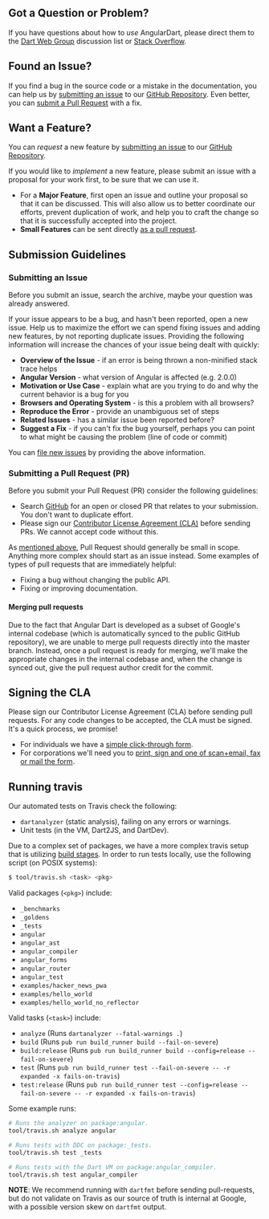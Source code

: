 ## <a name="question"></a> Got a Question or Problem?

If you have questions about how to *use* AngularDart, please direct them to the
[Dart Web Group][web-group] discussion list or [Stack Overflow][stack-overflow].

## <a name="issue"></a> Found an Issue?

If you find a bug in the source code or a mistake in the documentation, you can
help us by [submitting an issue](#submit-issue) to our [GitHub
Repository][github]. Even better, you can [submit a Pull Request](#submit-pr)
with a fix.

## <a name="feature"></a> Want a Feature?

You can *request* a new feature by [submitting an issue](#submit-issue) to our
[GitHub Repository][github].

If you would like to *implement* a new feature, please submit an issue with a
proposal for your work first, to be sure that we can use it.

*   For a **Major Feature**, first open an issue and outline your proposal so
    that it can be discussed. This will also allow us to better coordinate our
    efforts, prevent duplication of work, and help you to craft the change so
    that it is successfully accepted into the project.
*   **Small Features** can be sent directly [as a pull request](#submit-pr).

## <a name="submit"></a> Submission Guidelines

### <a name="submit-issue"></a> Submitting an Issue

Before you submit an issue, search the archive, maybe your question was already
answered.

If your issue appears to be a bug, and hasn't been reported, open a new issue.
Help us to maximize the effort we can spend fixing issues and adding new
features, by not reporting duplicate issues. Providing the following information
will increase the chances of your issue being dealt with quickly:

*   **Overview of the Issue** - if an error is being thrown a non-minified stack
    trace helps
*   **Angular Version** - what version of Angular is affected (e.g. 2.0.0)
*   **Motivation or Use Case** - explain what are you trying to do and why the
    current behavior is a bug for you
*   **Browsers and Operating System** - is this a problem with all browsers?
*   **Reproduce the Error** - provide an unambiguous set of steps
*   **Related Issues** - has a similar issue been reported before?
*   **Suggest a Fix** - if you can't fix the bug yourself, perhaps you can point
    to what might be causing the problem (line of code or commit)

You can [file new issues][github-new-issue] by providing the above information.

### <a name="submit-pr"></a> Submitting a Pull Request (PR)

Before you submit your Pull Request (PR) consider the following guidelines:

*   Search [GitHub][github-pulls] for an open or closed PR that relates to your
    submission. You don't want to duplicate effort.
*   Please sign our [Contributor License Agreement (CLA)](#cla) before sending
    PRs. We cannot accept code without this.

As [mentioned above](#feature), Pull Request should generally be small in scope.
Anything more complex should start as an issue instead. Some examples of types
of pull requests that are immediately helpful:

*   Fixing a bug without changing the public API.
*   Fixing or improving documentation.

#### Merging pull requests

Due to the fact that Angular Dart is developed as a subset of Google's internal
codebase (which is automatically synced to the public GitHub repository), we are
unable to merge pull requests directly into the master branch. Instead, once a
pull request is ready for merging, we'll make the appropriate changes in the
internal codebase and, when the change is synced out, give the pull request
author credit for the commit.

## <a name="cla"></a> Signing the CLA

Please sign our Contributor License Agreement (CLA) before sending pull
requests. For any code changes to be accepted, the CLA must be signed. It's a
quick process, we promise!

*   For individuals we have a [simple click-through form][individual-cla].
*   For corporations we'll need you to [print, sign and one of scan+email, fax
    or mail the form][corporate-cla].

[web-group]: https://groups.google.com/a/dartlang.org/forum/#!forum/web
[corporate-cla]: http://code.google.com/legal/corporate-cla-v1.0.html
[github]: https://github.com/dart-lang/angular
[github-new-issue]: https://github.com/dart-lang/angular/issues/new
[github-pulls]: https://github.com/dart-lang/angular/pulls
[individual-cla]: http://code.google.com/legal/individual-cla-v1.0.html
[stack-overflow]: https://stackoverflow.com/questions/tagged/angular-dart

## Running travis

Our automated tests on Travis check the following:

* `dartanalyzer` (static analysis), failing on any errors or warnings.
* Unit tests (in the VM, Dart2JS, and DartDev).

Due to a complex set of packages, we have a more complex travis setup that is
utilizing [build stages](https://docs.travis-ci.com/user/build-stages/). In
order to run tests locally, use the following script (on POSIX systems):

```bash
$ tool/travis.sh <task> <pkg>
```

Valid packages (`<pkg>`) include:

* `_benchmarks`
* `_goldens`
* `_tests`
* `angular`
* `angular_ast`
* `angular_compiler`
* `angular_forms`
* `angular_router`
* `angular_test`
* `examples/hacker_news_pwa`
* `examples/hello_world`
* `examples/hello_world_no_reflector`

Valid tasks (`<task>`) include:

* `analyze` (Runs `dartanalyzer --fatal-warnings .`)
* `build` (Runs `pub run build_runner build --fail-on-severe`)
* `build:release` (Runs `pub run build_runner build --config=release --fail-on-severe`)
* `test` (Runs `pub run build_runner test --fail-on-severe -- -r expanded -x fails-on-travis`)
* `test:release` (Runs `pub run build_runner test --config=release --fail-on-severe -- -r expanded -x fails-on-travis`)

Some example runs:

```bash
# Runs the analyzer on package:angular.
tool/travis.sh analyze angular

# Runs tests with DDC on package:_tests.
tool/travis.sh test _tests

# Runs tests with the Dart VM on package:angular_compiler.
tool/travis.sh test angular_compiler
```

**NOTE**: We recommend running with `dartfmt` before sending pull-requests, but
do not validate on Travis as our source of truth is internal at Google, with a
possible version skew on `dartfmt` output.

